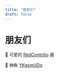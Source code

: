 ```yaml
---
title: "朋友们"
draft: false
---
```


# 朋友们

👦 可爱的 [RedContritio](https://redcontritio.github.io/) 酱

🐂 神犇 [YKgsmUDq](http://ykgsmudq.com/)
